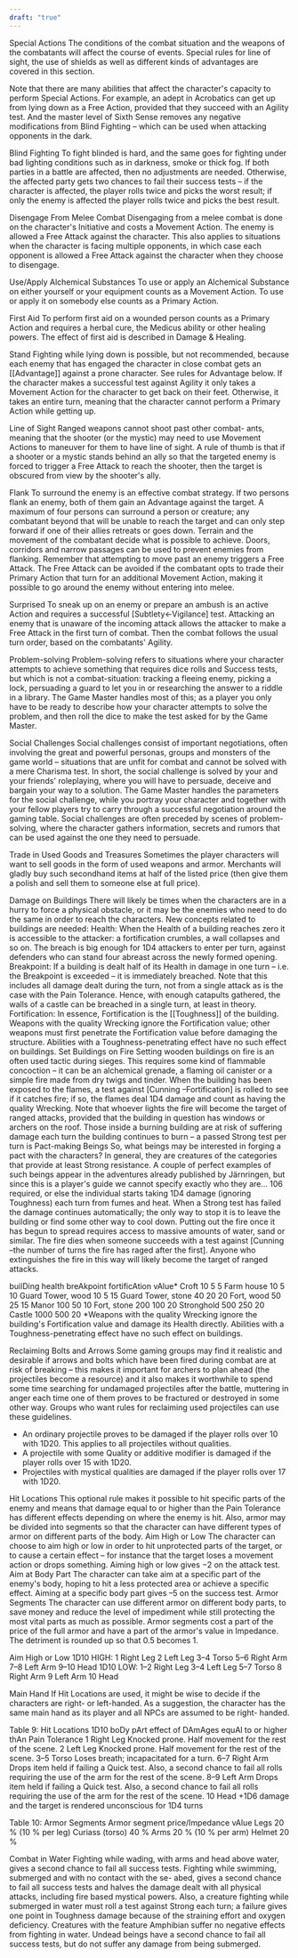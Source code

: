 ```yaml
---
draft: "true"
---
```

Special Actions
The conditions of the combat situation and the weapons of the combatants will affect the course of events. Special rules for line of sight, the use of shields as well as different kinds of advantages are covered in this section.

Note that there are many abilities that affect the character's capacity to perform Special Actions. For example, an adept in Acrobatics can get up from lying down as a Free Action, provided that they succeed with an Agility test. And the master level of Sixth Sense removes any negative modifications from Blind Fighting – which can be used when attacking opponents in the dark.

Blind Fighting
To fight blinded is hard, and the same goes for fighting under bad lighting conditions such as in darkness, smoke or thick fog. If both parties in a battle are affected, then no adjustments are needed. Otherwise, the affected party gets two chances to fail their success tests – if the character is affected, the player rolls twice and picks the worst result; if only the enemy is affected the player rolls twice and picks the best result.

Disengage From Melee Combat
Disengaging from a melee combat is done on the character's Initiative and costs a Movement Action. The enemy is allowed a Free Attack against the character. This also applies to situations when the character is facing multiple opponents, in which case each opponent is allowed a Free Attack against the character when they choose to disengage.

Use/Apply Alchemical Substances
To use or apply an Alchemical Substance on either yourself or your equipment counts as a Movement Action. To use or apply it on somebody else counts as a Primary Action.

First Aid
To perform first aid on a wounded person counts as a Primary Action and requires a herbal cure, the Medicus ability or other healing powers. The effect of first aid is described in Damage & Healing.

Stand
Fighting while lying down is possible, but not recommended, because each enemy that has engaged the character in close combat gets an [[Advantage]] against a prone character. See rules for Advantage below. If the character makes a successful test against Agility it only takes a Movement Action for the character to get back on their feet. Otherwise, it takes an entire turn, meaning that the character cannot perform a Primary Action while getting up.

Line of Sight
Ranged weapons cannot shoot past other combat- ants, meaning that the shooter (or the mystic) may need to use Movement Actions to maneuver for them to have line of sight. A rule of thumb is that if a shooter or a mystic stands behind an ally so that the targeted enemy is forced to trigger a Free Attack to reach the shooter, then the target is obscured from view by the shooter's ally.

Flank
To surround the enemy is an effective combat strategy. If two persons flank an enemy, both of them gain an Advantage against the target. A maximum of four persons can surround a person or creature; any combatant beyond that will be unable to reach the target and can only step forward if one of their allies retreats or goes down. Terrain and the movement of the combatant decide what is possible to achieve. Doors, corridors and narrow passages can be used to prevent enemies from flanking. Remember that attempting to move past an enemy triggers a Free Attack. The Free Attack can be avoided if the combatant opts to trade their Primary Action that turn for an additional Movement Action, making it possible to go around the enemy without entering into melee.

Surprised
To sneak up on an enemy or prepare an ambush is an active Action and requires a successful \[Subtlety←Vigilance\] test. Attacking an enemy that is unaware of the incoming attack allows the attacker to make a Free Attack in the first turn of combat. Then the combat follows the usual turn order, based on the combatants' Agility.

Problem-solving
Problem-solving refers to situations where your character attempts to achieve something that requires dice rolls and Success tests, but which is not a combat-situation: tracking a fleeing enemy, picking a lock, persuading a guard to let you in or researching the answer to a riddle in a library. The Game Master handles most of this; as a player you only have to be ready to describe how your character attempts to solve the problem, and then roll the dice to make the test asked for by the Game Master.

Social Challenges
Social challenges consist of important negotiations, often involving the great and powerful personas, groups and monsters of the game world – situations that are unfit for combat and cannot be solved with a mere Charisma test. In short, the social challenge is solved by your and your friends' roleplaying, where you will have to persuade, deceive and bargain your way to a solution. The Game Master handles the parameters for the social challenge, while you portray your character and together with your fellow players try to carry through a successful negotiation around the gaming table. Social challenges are often preceded by scenes of problem-solving, where the character gathers information, secrets and rumors that can be used against the one they need to persuade.

Trade in Used Goods and Treasures
Sometimes the player characters will want to sell goods in the form of used weapons and armor. Merchants will gladly buy such secondhand items at half of the listed price (then give them a polish and sell them to someone else at full price).

Damage on Buildings
There will likely be times when the characters are in a hurry to force a physical obstacle, or it may be the enemies who need to do the same in order to reach the characters. New concepts related to buildings are needed: Health: When the Health of a building reaches zero it is accessible to the attacker: a fortification crumbles, a wall collapses and so on. The breach is big enough for 1D4 attackers to enter per turn, against defenders who can stand four abreast across the newly formed opening. Breakpoint: If a building is dealt half of its Health in damage in one turn – i.e. the Breakpoint is exceeded – it is immediately breached. Note that this includes all damage dealt during the turn, not from a single attack as is the case with the Pain Tolerance. Hence, with enough catapults gathered, the walls of a castle can be breached in a single turn, at least in theory. Fortification: In essence, Fortification is the [[Toughness]] of the building. Weapons with the quality Wrecking ignore the Fortification value; other weapons must first penetrate the Fortification value before damaging the structure. Abilities with a Toughness-penetrating effect have no such effect on buildings. Set Buildings on Fire Setting wooden buildings on fire is an often used tactic during sieges. This requires some kind of flammable concoction – it can be an alchemical grenade, a flaming oil canister or a simple fire made from dry twigs and tinder. When the building has been exposed to the flames, a test against \[Cunning –Fortification\] is rolled to see if it catches fire; if so, the flames deal 1D4 damage and count as having the quality Wrecking. Note that whoever lights the fire will become the target of ranged attacks, provided that the building in question has windows or archers on the roof. Those inside a burning building are at risk of suffering damage each turn the building continues to burn – a passed Strong test per turn is Pact-making Beings So, what beings may be interested in forging a pact with the characters? In general, they are creatures of the categories that provide at least Strong resistance. A couple of perfect examples of such beings appear in the adventures already published by Järnringen, but since this is a player's guide we cannot specify exactly who they are… 106 required, or else the individual starts taking 1D4 damage (ignoring Toughness) each turn from fumes and heat. When a Strong test has failed the damage continues automatically; the only way to stop it is to leave the building or find some other way to cool down. Putting out the fire once it has begun to spread requires access to massive amounts of water, sand or similar. The fire dies when someone succeeds with a test against \[Cunning –the number of turns the fire has raged after the first\]. Anyone who extinguishes the fire in this way will likely become the target of ranged attacks.

builDing health breAkpoint fortificAtion vAlue\* Croft 10 5 5 Farm house 10 5 10 Guard Tower, wood 10 5 15 Guard Tower, stone 40 20 20 Fort, wood 50 25 15 Manor 100 50 10 Fort, stone 200 100 20 Stronghold 500 250 20 Castle 1000 500 20 \*Weapons with the quality Wrecking ignore the building's Fortification value and damage its Health directly. Abilities with a Toughness-penetrating effect have no such effect on buildings.

Reclaiming Bolts and Arrows
Some gaming groups may find it realistic and desirable if arrows and bolts which have been fired during combat are at risk of breaking – this makes it important for archers to plan ahead (the projectiles become a resource) and it also makes it worthwhile to spend some time searching for undamaged projectiles after the battle, muttering in anger each time one of them proves to be fractured or destroyed in some other way. Groups who want rules for reclaiming used projectiles can use these guidelines.
* An ordinary projectile proves to be damaged if the player rolls over 10 with 1D20. This applies to all projectiles without qualities.
* A projectile with some Quality or additive modifier is damaged if the player rolls over 15 with 1D20.
* Projectiles with mystical qualities are damaged if the player rolls over 17 with 1D20.

Hit Locations
This optional rule makes it possible to hit specific parts of the enemy and means that damage equal to or higher than the Pain Tolerance has different effects depending on where the enemy is hit. Also, armor may be divided into segments so that the character can have different types of armor on different parts of the body. Aim High or Low The character can choose to aim high or low in order to hit unprotected parts of the target, or to cause a certain effect – for instance that the target loses a movement action or drops something. Aiming high or low gives −2 on the attack test. Aim at Body Part The character can take aim at a specific part of the enemy's body, hoping to hit a less protected area or achieve a specific effect. Aiming at a specific body part gives –5 on the success test. Armor Segments The character can use different armor on different body parts, to save money and reduce the level of impediment while still protecting the most vital parts as much as possible. Armor segments cost a part of the price of the full armor and have a part of the armor's value in Impedance. The detriment is rounded up so that 0.5 becomes 1.

Aim High or Low 1D10 HIGH: 1 Right Leg 2 Left Leg 3–4 Torso 5–6 Right Arm 7–8 Left Arm 9–10 Head 1D10 LOW: 1–2 Right Leg 3–4 Left Leg 5–7 Torso 8 Right Arm 9 Left Arm 10 Head

Main Hand If Hit Locations are used, it might be wise to decide if the characters are right- or left-handed. As a suggestion, the character has the same main hand as its player and all NPCs are assumed to be right- handed.

Table 9: Hit Locations 1D10 boDy pArt effect of DAmAges equAl to or higher thAn Pain Tolerance 1 Right Leg Knocked prone. Half movement for the rest of the scene. 2 Left Leg Knocked prone. Half movement for the rest of the scene. 3–5 Torso Loses breath; incapacitated for a turn. 6–7 Right Arm Drops item held if failing a Quick test. Also, a second chance to fail all rolls requiring the use of the arm for the rest of the scene. 8–9 Left Arm Drops item held if failing a Quick test. Also, a second chance to fail all rolls requiring the use of the arm for the rest of the scene. 10 Head +1D6 damage and the target is rendered unconscious for 1D4 turns

Table 10: Armor Segments Armor segment price/Impedance vAlue Legs 20 % (10 % per leg) Curiass (torso) 40 % Arms 20 % (10 % per arm) Helmet 20 %

Combat in Water Fighting while wading, with arms and head above water, gives a second chance to fail all success tests. Fighting while swimming, submerged and with no contact with the se- abed, gives a second chance to fail all success tests and halves the damage dealt with all physical attacks, including fire based mystical powers. Also, a creature fighting while submerged in water must roll a test against Strong each turn; a failure gives one point in Toughness damage because of the straining effort and oxygen deficiency. Creatures with the feature Amphibian suffer no negative effects from fighting in water. Undead beings have a second chance to fail all success tests, but do not suffer any damage from being submerged.